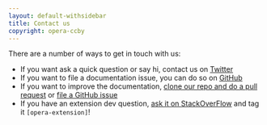 ```yaml
---
layout: default-withsidebar
title: Contact us
copyright: opera-ccby
---
```

There are a number of ways to get in touch with us:
* If you want ask a quick question or say hi, contact us on [Twitter](https://twitter.com/odevrel/)
* If you want to file a documentation issue, you can do so on [GitHub](https://github.com/operasoftware/extension-docs/issues)
* If you want to improve the documentation, [clone our repo and do a pull request](https://github.com/operasoftware/extension-docs/) or [file a GitHub issue](https://github.com/operasoftware/extension-docs/issues)
* If you have an extension dev question, [ask it on StackOverFlow](http://stackoverflow.com/questions/tagged/opera-extension) and tag it `[opera-extension]`! 